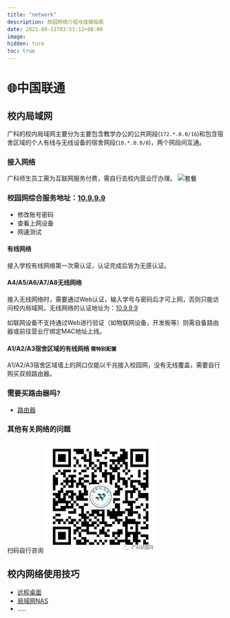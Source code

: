 ```yaml
---
title: "network"
description: 校园网络介绍与连接指南
date: 2021-09-11T03:51:12+08:00
image:
hidden: ture
toc: true
---
```

# 🌐中国联通

## 校内局域网

广科的校内局域网主要分为主要包含教学办公的公共网段(`172.*.0.0/16`)和包含宿舍区域的个人有线与无线设备的宿舍网段(`10.*.0.0/8`)，两个网段间互通。

### 接入网络

广科师生员工需为互联网服务付费，需自行去校内营业厅办理。
![套餐](http://27.37.65.65/ad.jpg)

### 校园网综合服务地址：[10.9.9.9](http://10.9.9.9)
* 修改账号密码
* 查看上网设备
* 网速测试

#### 有线网络

接入学校有线网络第一次需认证，认证完成后皆为无感认证。

#### A4/A5/A6/A7/A8无线网络

接入无线网络时，需要通过Web认证，输入学号与密码后才可上网，否则只能访问校内局域网，无线网络的认证地址为：[10.9.9.9](10.9.9.9)

如联网设备不支持通过Web进行验证（如物联网设备，开发板等）则需自备路由器或前往营业厅绑定MAC地址上线。

#### A1/A2/A3宿舍区域的有线网络 **`需特别配置`**

A1/A2/A3宿舍区域墙上的网口仅能以千兆接入校园网，没有无线覆盖，需要自行购买双频路由器。

### 需要买路由器吗?
- [路由器](../choose-a-router)

### 其他有关网络的问题
扫码自行咨询
![联通](p/广科手册/r2.jpg)

## 校内网络使用技巧
- [远程桌面](../remote-desktop)
- [局域网NAS]()
- .....